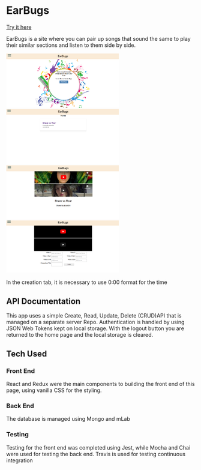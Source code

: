 # EarBugs 

[Try it here](https://whispering-island-53296.herokuapp.com "EarBugs")

EarBugs is a site where you can pair up songs that sound the same to play their similar sections and listen to them side by side.

<img src="screenshots/welcome.PNG" width=300 alt="landing page">

<img src="screenshots/home.PNG" width=300 alt="home">

<img src="screenshots/view.PNG" width=300 alt="view">

<img src="screenshots/creation.PNG" width=300 alt="creation">

In the creation tab, it is necessary to use 0:00 format for the time 

## API Documentation
This app uses a simple Create, Read, Update, Delete (CRUD)API that is managed on a separate server Repo. Authentication is handled by using JSON Web Tokens kept on local storage. With the logout button you are returned to the home page and the local storage is cleared.

## Tech Used

### Front End
React and Redux were the main components to building the front end of this page, using vanilla CSS for the styling.

### Back End
The database is managed using Mongo and mLab

### Testing
Testing for the front end was completed using Jest, while Mocha and Chai were used for testing the back end.  Travis is used for testing continuous integration


